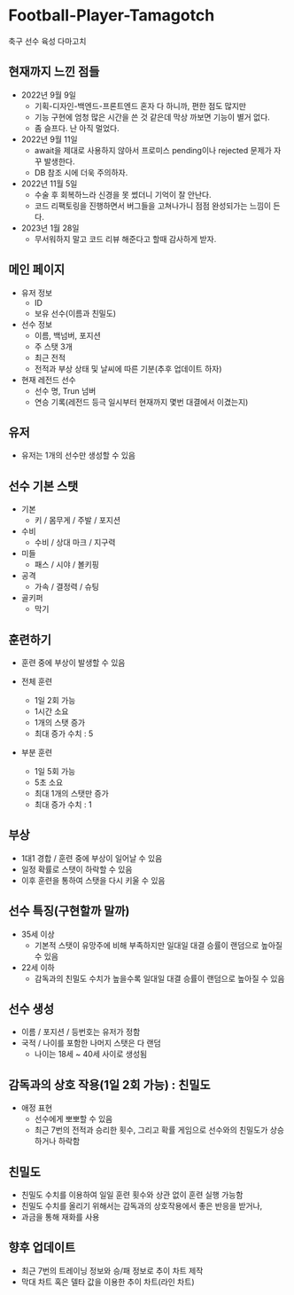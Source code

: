 # Football-Player-Tamagotch
축구 선수 육성 다마고치

## 현재까지 느낀 점들
- 2022년 9월 9일
  - 기획-디자인-백엔드-프론트엔드 혼자 다 하니까, 편한 점도 많지만
  - 기능 구현에 엄청 많은 시간을 쓴 것 같은데 막상 까보면 기능이 별거 없다.
  - 좀 슬프다. 난 아직 멀었다.
- 2022년 9월 11일
  - await을 제대로 사용하지 않아서 프로미스 pending이나 rejected 문제가 자꾸 발생한다.
  - DB 참조 시에 더욱 주의하자.
- 2022년 11월 5일
  - 수술 후 회복하느라 신경을 못 썼더니 기억이 잘 안난다.
  - 코드 리팩토링을 진행하면서 버그들을 고쳐나가니 점점 완성되가는 느낌이 든다.
- 2023년 1월 28일
  - 무서워하지 말고 코드 리뷰 해준다고 할때 감사하게 받자.


## 메인 페이지
- 유저 정보
   - ID
   - 보유 선수(이름과 친밀도)
- 선수 정보
   - 이름, 백넘버, 포지션
   - 주 스탯 3개
   - 최근 전적
   - 전적과 부상 상태 및 날씨에 따른 기분(추후 업데이트 하자)
- 현재 레전드 선수
   - 선수 명,  Trun 넘버
   - 연승 기록(레전드 등극 일시부터 현재까지 몇번 대결에서 이겼는지)

## 유저
- 유저는 1개의 선수만 생성할 수 있음

## 선수 기본 스탯
- 기본
  - 키 / 몸무게 / 주발 / 포지션
- 수비
  - 수비 / 상대 마크 / 지구력
- 미들
  - 패스 / 시야 / 볼키핑
- 공격 
  - 가속 / 결정력 / 슈팅
- 골키퍼
  - 막기
 
## 훈련하기
- 훈련 중에 부상이 발생할 수 있음

- 전체 훈련
  - 1일 2회 가능
  - 1시간 소요
  - 1개의 스탯 증가
  - 최대 증가 수치 : 5
- 부분 훈련
  - 1일 5회 가능
  - 5초 소요
  - 최대 1개의 스탯만 증가
  - 최대 증가 수치 : 1
  
## 부상
- 1대1 경합 / 훈련 중에 부상이 일어날 수 있음
- 일정 확률로 스탯이 하락할 수 있음
- 이후 훈련을 통하여 스탯을 다시 키울 수 있음

## 선수 특징(구현할까 말까)
- 35세 이상
  - 기본적 스탯이 유망주에 비해 부족하지만 일대일 대결 승률이 랜덤으로 높아질 수 있음
- 22세 이하
  - 감독과의 친밀도 수치가 높을수록 일대일 대결 승률이 랜덤으로 높아질 수 있음

## 선수 생성
- 이름 / 포지션 / 등번호는 유저가 정함
- 국적 / 나이를 포함한 나머지 스탯은 다 랜덤
  - 나이는 18세 ~ 40세 사이로 생성됨
 
## 감독과의 상호 작용(1일 2회 가능) : 친밀도
- 애정 표현
  - 선수에게 뽀뽀할 수 있음
  - 최근 7번의 전적과 승리한 횟수, 그리고 확률 게임으로 선수와의 친밀도가 상승하거나 하락함
 
 ## 친밀도
 - 친밀도 수치를 이용하여 일일 훈련 횟수와 상관 없이 훈련 실행 가능함
 - 친밀도 수치를 올리기 위해서는 감독과의 상호작용에서 좋은 반응을 받거나,
 - 과금을 통해 재화를 사용
 
 ## 향후 업데이트
 - 최근 7번의 트레이닝 정보와 승/패 정보로 추이 차트 제작
 - 막대 차트 혹은 델타 값을 이용한 추이 차트(라인 차트)
